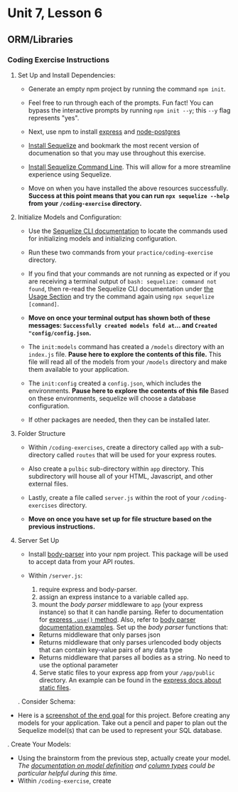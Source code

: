 # Unit 7, Lesson 6

## ORM/Libraries

### Coding Exercise Instructions

1.  Set Up and Install Dependencies:

    - Generate an empty npm project by running the command `npm init`.

    - Feel free to run through each of the prompts. Fun fact! You can bypass the interactive prompts by running `npm init --y`; this `--y` flag represents "yes".

    - Next, use npm to install [express](https://www.npmjs.com/package/express) and [node-postgres](https://www.npmjs.com/package/pg)

    - [Install Sequelize](https://sequelize.org/) and bookmark the most recent version of documenation so that you may use throughout this exercise.

    - [Install Sequelize Command Line](https://github.com/sequelize/cli). This will allow for a more streamline experience using Sequelize.

    - Move on when you have installed the above resources successfully. **Success at this point means that you can run `npx sequelize --help` from your `/coding-exercise` directory.**

2.  Initialize Models and Configuration:

    - Use the [Sequelize CLI documentation](https://github.com/sequelize/cli) to locate the commands used for initializing models and initializing configuration.

    - Run these two commands from your `practice/coding-exercise` directory.

    - If you find that your commands are not running as expected or if you are receiving a terminal output of `bash: sequelize: command not found`, then re-read the Sequelize CLI documentation under [the Usage Section](https://github.com/sequelize/cli#usage) and try the command again using `npx sequelize [command]`.

    - **Move on once your terminal output has shown both of these messages: `Successfully created models fold at`... and `Created "config/config.json`.**

    - The `init:models` command has created a `/models` directory with an `index.js` file. **Pause here to explore the contents of this file.** This file will read all of the models from your `/models` directory and make them available to your application.

    - The `init:config` created a `config.json`, which includes the environments. **Pause here to explore the contents of this file** Based on these environments, sequelize will choose a database configuration.

    - If other packages are needed, then they can be installed later.

3.  Folder Structure

    - Within `/coding-exercises`, create a directory called `app` with a sub-directory called `routes` that will be used for your express routes.

    - Also create a `pulbic` sub-directory within `app` directory. This subdirectory will house all of your HTML, Javascript, and other external files.

    - Lastly, create a file called `server.js` within the root of your `/coding-exercises` directory.

    - **Move on once you have set up for file structure based on the previous instructions.**

4.  Server Set Up

    - Install [body-parser](https://www.npmjs.com/package/body-parser) into your npm project. This package will be used to accept data from your API routes.

    - Within `/server.js`:
      1. require express and body-parser.
      2. assign an express instance to a variable called `app`.
      3. mount the _body parser_ middleware to `app` (your express instance) so that it can handle parsing. Refer to documentation for [express `.use()` method](https://expressjs.com/en/api.html#app.use). Also, refer to [body parser documentation examples](https://www.npmjs.com/package/body-parser#examples). Set up the _body parser_ functions that:
      - Returns middleware that only parses json
      - Returns middleware that only parses urlencoded body objects that can contain key-value pairs of any data type
      - Returns middleware that parses all bodies as a string. No need to use the optional parameter
      4. Serve static files to your express app from your `/app/public` directory. An example can be found in the [express docs about static files](https://expressjs.com/en/starter/static-files.html).

    . Consider Schema:

- Here is a [screenshot of the end goal](practice/coding-exercise-goal.png) for this project. Before creating any models for your application. Take out a pencil and paper to plan out the Sequelize model(s) that can be used to represent your SQL database.

. Create Your Models:

- Using the brainstorm from the previous step, actually create your model. _The [documentation on model definition](https://sequelize-guides.netlify.com/model-definition/) and [column types](https://sequelize-guides.netlify.com/column-types/) could be particular helpful during this time._
- Within `/coding-exercise`, create
